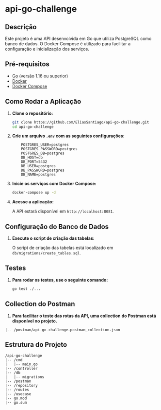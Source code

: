 # api-go-challenge

## Descrição

Este projeto é uma API desenvolvida em Go que utiliza PostgreSQL como banco de dados. O Docker Compose é utilizado para facilitar a configuração e inicialização dos serviços.

## Pré-requisitos

- [Go](https://golang.org/doc/install) (versão 1.16 ou superior)
- [Docker](https://docs.docker.com/get-docker/)
- [Docker Compose](https://docs.docker.com/compose/install/)

## Como Rodar a Aplicação

1. **Clone o repositório:**

    ```sh
    git clone https://github.com/EliasSantiago/api-go-challenge.git
    cd api-go-challenge
    ```

2. **Crie um arquivo `.env` com as seguintes configurações:**

    ```properties
        POSTGRES_USER=postgres
        POSTGRES_PASSWORD=postgres
        POSTGRES_DB=postgres
        DB_HOST=db
        DB_PORT=5432
        DB_USER=postgres
        DB_PASSWORD=postgres
        DB_NAME=postgres
    ```

3. **Inicie os serviços com Docker Compose:**

    ```sh
    docker-compose up -d
    ```

4. **Acesse a aplicação:**

    A API estará disponível em `http://localhost:8081`.

## Configuração do Banco de Dados

1. **Execute o script de criação das tabelas:**

    O script de criação das tabelas está localizado em `db/migrations/create_tables.sql`.

## Testes

1. **Para rodar os testes, use o seguinte comando:**

    ```sh
    go test ./...
    ```

## Collection do Postman

1. **Para facilitar o teste das rotas da API, uma collection do Postman está disponível no projeto.**
```plaintext
|-- /postman/api-go-challenge.postman_collection.json
```

## Estrutura do Projeto

```plaintext
/api-go-challenge
|-- /cmd
|   |-- main.go
|-- /controller
|-- /db
|   |-- migrations
|-- /postman
|-- /repository
|-- /routes
|-- /usecase
|-- go.mod
|-- go.sum